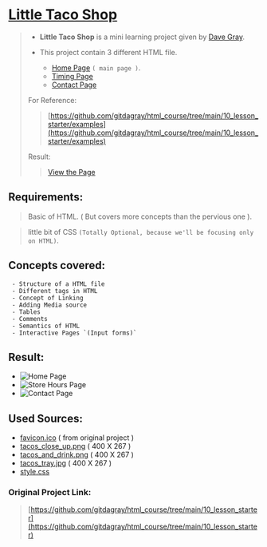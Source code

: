 # [Little Taco Shop](https://iamwatchdogs.github.io/Front-end/HTML_CSS/Project/Little%20Taco%20Shop/ "View Project Little Taco Shop")

> - **Little Taco Shop** is a mini learning project given by [Dave Gray](https://github.com/gitdagray).
> -  This project contain 3 different HTML file.
> 
>     - [Home Page](https://github.com/iamwatchdogs/FSWD_hands_on/tree/main/Front-end/HTML_CSS/Project/2.LittleTacoShop/Index.html) `( main page )`.
>     - [Timing Page](https://github.com/iamwatchdogs/FSWD_hands_on/tree/main/Front-end/HTML_CSS/Project/2.LittleTacoShop/storeHours.html)
>     - [Contact Page](https://github.com/iamwatchdogs/FSWD_hands_on/tree/main/Front-end/HTML_CSS/Project/2.LittleTacoShop/contact.html)
>     
> For Reference:
>> [https://github.com/gitdagray/html_course/tree/main/10_lesson_starter/examples](https://github.com/gitdagray/html_course/tree/main/10_lesson_starter/examples)
>
> Result:
>> [View the Page](https://iamwatchdogs.github.io/Front-end/HTML_CSS/Project/Little%20Taco%20Shop/ "View Project Little Taco Shop")

## Requirements: 

> Basic of HTML. ( But covers more concepts than the pervious one ).

> little bit of CSS `(Totally Optional, because we'll be focusing only on HTML)`.

## Concepts covered:
```
 - Structure of a HTML file
 - Different tags in HTML
 - Concept of Linking
 - Adding Media source
 - Tables
 - Comments
 - Semantics of HTML
 - Interactive Pages `(Input forms)`
```

## Result:

- ![Home Page](https://github.com/iamwatchdogs/FSWD_hands_on/blob/main/Front-end/HTML_CSS/Project/2.LittleTacoShop/output/HomePage.png)
- ![Store Hours Page](https://github.com/iamwatchdogs/FSWD_hands_on/blob/main/Front-end/HTML_CSS/Project/2.LittleTacoShop/output/Contact.png)
- ![Contact Page](https://github.com/iamwatchdogs/FSWD_hands_on/blob/main/Front-end/HTML_CSS/Project/2.LittleTacoShop/output/StoreHours.png)

## Used Sources:
 - [favicon.ico](https://github.com/gitdagray/html_course/blob/main/10_lesson_starter/favicon.ico) ( from original project )
 - [tacos_close_up.png](https://github.com/iamwatchdogs/FSWD_hands_on/blob/main/Front-end/HTML_CSS/Project/2.LittleTacoShop/src/tacos_close_up_400x260.png) ( 400 X 267 )
 - [tacos_and_drink.png](https://github.com/iamwatchdogs/FSWD_hands_on/blob/main/Front-end/HTML_CSS/Project/2.LittleTacoShop/src/tacos_and_drink_400x267.png) ( 400 X 267 )
 - [tacos_tray.jpg](https://github.com/iamwatchdogs/FSWD_hands_on/blob/main/Front-end/HTML_CSS/Project/2.LittleTacoShop/src/tacos_tray_400x267.png) ( 400 X 267 )
 - [style.css](https://github.com/iamwatchdogs/FSWD_hands_on/blob/main/Front-end/HTML_CSS/Project/2.LittleTacoShop/src/style.css)

### Original Project Link:
> [https://github.com/gitdagray/html_course/tree/main/10_lesson_starter](https://github.com/gitdagray/html_course/tree/main/10_lesson_starter)
